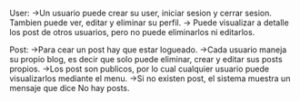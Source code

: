 User: 
->Un usuario puede crear su user, iniciar sesion y cerrar sesion. Tambien puede ver, editar y eliminar su perfil. 
-> Puede visualizar a detalle los post de otros usuarios, pero no puede eliminarlos ni editarlos.

Post: 
->Para cear un post hay que estar logueado. 
->Cada usuario maneja su propio blog, es decir que solo puede eliminar, crear y editar sus posts propios. 
->Los post son publicos, por lo cual cualquier usuario puede visualizarlos mediante el menu. 
->Si no existen post, el sistema muestra un mensaje que dice No hay posts. 
